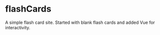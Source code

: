 # flashCards

A simple flash card site. Started with blank flash cards and added Vue for interactivity.
